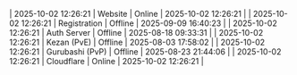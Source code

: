 | 2025-10-02 12:26:21 | Website | Online | 2025-10-02 12:26:21 |
| 2025-10-02 12:26:21 | Registration | Offline | 2025-09-09 16:40:23 |
| 2025-10-02 12:26:21 | Auth Server | Offline | 2025-08-18 09:33:31 |
| 2025-10-02 12:26:21 | Kezan (PvE) | Offline | 2025-08-03 17:58:02 |
| 2025-10-02 12:26:21 | Gurubashi (PvP) | Offline | 2025-08-23 21:44:06 |
| 2025-10-02 12:26:21 | Cloudflare | Online | 2025-10-02 12:26:21 |
